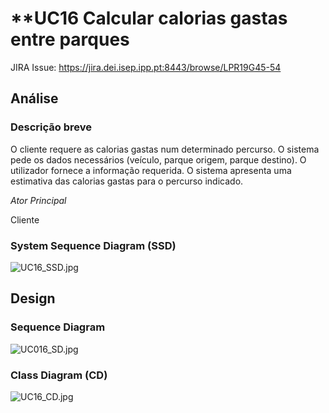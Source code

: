 # **UC16 Calcular calorias gastas entre parquesJIRA Issue: https://jira.dei.isep.ipp.pt:8443/browse/LPR19G45-54## Análise### Descrição breveO cliente requere as calorias gastas num determinado percurso. O sistema pede os dados necessários (veículo, parque origem, parque destino). O utilizador fornece a informação requerida. O sistema apresenta uma estimativa das calorias gastas para o percurso indicado.*Ator Principal*Cliente### System Sequence Diagram (SSD)![UC16_SSD.jpg](UC16_SSD.jpg)## Design### Sequence Diagram![UC016_SD.jpg](UC16_SD.jpg)### Class Diagram (CD)![UC16_CD.jpg](UC16_CD.jpg)